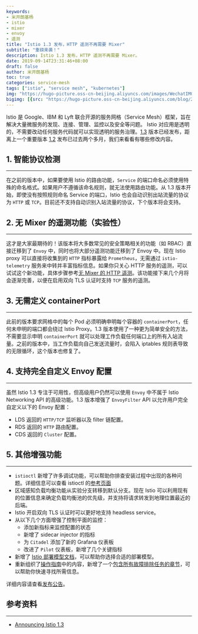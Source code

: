 ```yaml
---
keywords:
- 米开朗基杨
- istio
- mixer
- envoy
- 遥测
title: "Istio 1.3 发布，HTTP 遥测不再需要 Mixer"
subtitle: "重磅来袭！"
description: Istio 1.3 发布，HTTP 遥测不再需要 Mixer。 
date: 2019-09-14T23:31:46+08:00
draft: false
author: 米开朗基杨
toc: true
categories: service-mesh
tags: ["istio", "service mesh", "kubernetes"]
img: "https://hugo-picture.oss-cn-beijing.aliyuncs.com/images/WechatIMG12.jpeg"
bigimg: [{src: "https://hugo-picture.oss-cn-beijing.aliyuncs.com/blog/2019-04-27-080627.jpg"}]
---
```


Istio 是 Google、IBM 和 Lyft 联合开源的服务网格（Service Mesh）框架，旨在解决大量微服务的发现、连接、管理、监控以及安全等问题。 Istio 对应用是透明的，不需要改动任何服务代码就可以实现透明的服务治理。[1.3](https://istio.io/about/notes/1.3) 版本已经发布，距离上一个重要版本 [1.2](https://istio.io/about/notes/1.3) 发布已过去两个多月，我们来看看有哪些修改内容。

## <span id="inline-toc">1.</span> 智能协议检测

----

在之前的版本中，如果要使用 Istio 的路由功能，`Service` 的端口命名必须使用特殊的命名格式。如果用户不遵循该命名规则，就无法使用路由功能。从 1.3 版本开始，即使没有按照规则命名 Service 的端口，Istio 也会自动识别出站流量的协议为 `HTTP` 或 `TCP`。目前还不支持自动识别入站流量的协议，下个版本将会支持。

## <span id="inline-toc">2.</span> 无 Mixer 的遥测功能（实验性）

----

这才是大家最期待的！该版本将大多数常见的安全策略相关的功能（如 RBAC）直接迁移到了 `Envoy` 中，同时也将大部分遥测功能迁移到了 Envoy 中。现在 Istio proxy 可以直接将收集到的 `HTTP` 指标暴露给 `Prometheus`，无需通过 `istio-telemetry` 服务来中转并丰富指标信息。如果你只关心 HTTP 服务的遥测，可以试试这个新功能，具体步骤参考[无 Mixer 的 HTTP 遥测](https://github.com/istio/istio/wiki/Mixerless-HTTP-Telemetry)。该功能接下来几个月将会逐渐完善，以便在启用双向 TLS 认证时支持 `TCP` 服务的遥测。

## <span id="inline-toc">3.</span> 无需定义 containerPort

----

此前的版本要求网格中的每个 Pod 必须明确申明每个容器的 `containerPort`，任何未申明的端口都会绕过 Istio Proxy。1.3 版本使用了一种更为简单安全的方法，不需要显示申明 `containerPort` 就可以处理工作负载任何端口上的所有入站流量。之前的版本中，当工作负载向自己发送流量时，会陷入 iptables 规则表导致的无限循环，这个版本也修复了。

## <span id="inline-toc">4.</span> 支持完全自定义 Envoy 配置

----

虽然 Istio 1.3 专注于可用性，但高级用户仍然可以使用 `Envoy` 中不属于 Istio Networking API 的高级功能。1.3 版本增强了 `EnvoyFilter` API 以允许用户完全自定义以下的 Envoy 配置：

+ LDS 返回的 `HTTP/TCP` 监听器以及 filter 链配置。
+ RDS 返回的 `HTTP` 路由配置。
+ CDS 返回的 `Cluster` 配置。

## <span id="inline-toc">5.</span> 其他增强功能

----

+ `istioctl` 新增了许多调试功能，可以帮助你排查安装过程中出现的各种问题。详细信息可以查看 istioctl 的[参考页面](https://istio.io/docs/reference/commands/istioctl/)
+ 区域感知负载均衡功能从实验分支转移到默认分支。现在 Istio 可以利用现有的位置信息来确定负载均衡池的优先级，并支持将请求转发到地理位置最近的后端。
+ Istio 开启双向 TLS 认证时可以更好地支持 headless service。
+ 从以下几个方面增强了控制平面的监控：
   + 添加新指标来监控配置的状态
   + 新增了 sidecar injector 的指标
   + 为 `Citadel` 添加了新的 Grafana 仪表板
   + 改进了 `Pilot` 仪表板，新增了几个关键指标
+ 新增了 [Istio 部署模型文档](https://istio.io/docs/concepts/deployment-models/)，可以帮助你选择合适的部署模型。
+ 重新组织了[操作指南](https://istio.io/docs/ops/)中的内容，新增了一个[包含所有故障排除任务的章节](https://istio.io/docs/ops/troubleshooting)，可以帮助你快速寻找所需信息。

详细内容请查看[发布公告](https://istio.io/about/notes/1.3)。

## 参考资料

----

+ [Announcing Istio 1.3](https://istio.io/blog/2019/announcing-1.3/)
